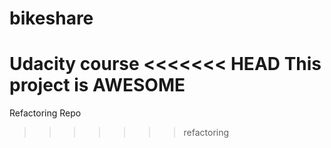 # bikeshare
Udacity course 
<<<<<<< HEAD
This project is AWESOME
=======
Refactoring Repo
>>>>>>> refactoring
